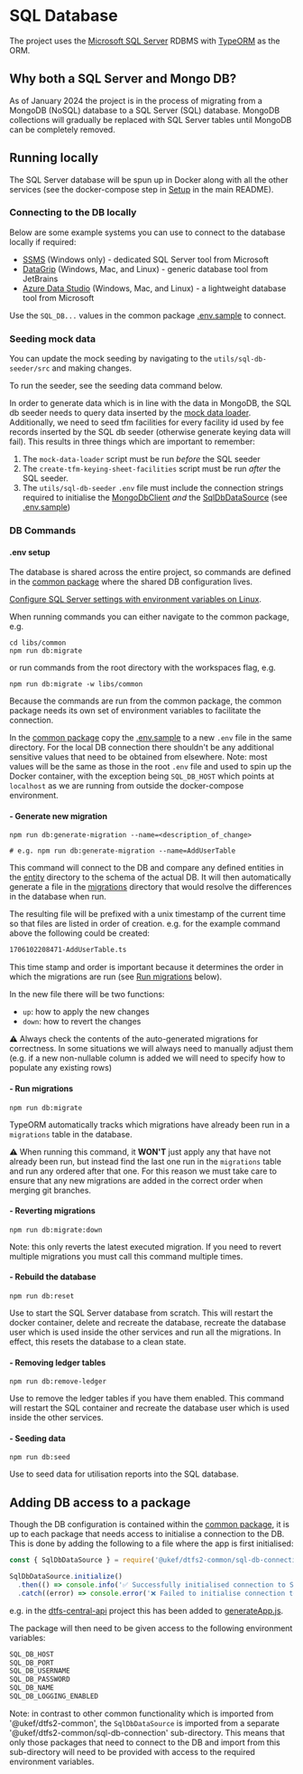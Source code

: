 # SQL Database

The project uses the [Microsoft SQL Server](https://learn.microsoft.com/en-gb/sql/sql-server)
RDBMS with [TypeORM](https://typeorm.io/) as the ORM.

## Why both a SQL Server and Mongo DB?

As of January 2024 the project is in the process of migrating from a MongoDB
(NoSQL) database to a SQL Server (SQL) database. MongoDB collections will
gradually be replaced with SQL Server tables until MongoDB can be completely
removed.

## Running locally

The SQL Server database will be spun up in Docker along with all the other
services (see the docker-compose step in [Setup](../README.md#setup-gear) in the
main README).

### Connecting to the DB locally

Below are some example systems you can use to connect to the database locally if
required:

- [SSMS](https://learn.microsoft.com/en-gb/sql/ssms) (Windows only) - dedicated
  SQL Server tool from Microsoft
- [DataGrip](https://www.jetbrains.com/datagrip/) (Windows, Mac, and Linux) -
  generic database tool from JetBrains
- [Azure Data Studio](https://learn.microsoft.com/en-us/azure-data-studio/download-azure-data-studio?tabs=win-install%2Cwin-user-install%2Credhat-install%2Cwindows-uninstall%2Credhat-uninstall)
  (Windows, Mac, and Linux) - a lightweight database tool from Microsoft

Use the `SQL_DB...` values in the common package [.env.sample](../libs/common/.env.sample)
to connect.

### Seeding mock data

You can update the mock seeding by navigating to the `utils/sql-db-seeder/src`
and making changes.

To run the seeder, see the seeding data command below.

In order to generate data which is in line with the data in MongoDB, the SQL db
seeder needs to query data inserted by the [mock data loader](../utils/mock-data-loader/).
Additionally, we need to seed tfm facilities for every facility id used by fee
records inserted by the SQL db seeder (otherwise generate keying data will
fail). This results in three things which are important to remember:

1. The `mock-data-loader` script must be run _before_ the SQL seeder
2. The `create-tfm-keying-sheet-facilities` script must be run _after_ the SQL
   seeder.
3. The `utils/sql-db-seeder` `.env` file must include the connection strings
   required to initialise the [MongoDbClient](../libs/common/src/mongo-db-client/index.ts)
   _and_ the [SqlDbDataSource](../libs/common/src/sql-db-connection/data-source.ts)
   (see [.env.sample](../utils/sql-db-seeder/.env.sample))

### DB Commands

#### .env setup

The database is shared across the entire project, so commands are defined in the
[common package](../libs/common) where the shared DB configuration lives.

[Configure SQL Server settings with environment variables on Linux](https://learn.microsoft.com/en-gb/sql/linux/sql-server-linux-configure-environment-variables?view=sql-server-ver16).

When running commands you can either navigate to the common package, e.g.

```shell
cd libs/common
npm run db:migrate
```

or run commands from the root directory with the workspaces flag, e.g.

```shell
npm run db:migrate -w libs/common
```

Because the commands are run from the common package, the common package needs
its own set of environment variables to facilitate the connection.

In the [common package](../libs/common) copy the [.env.sample](../libs/common/.env.sample)
to a new `.env` file in the same directory. For the local DB connection there
shouldn't be any additional sensitive values that need to be obtained from
elsewhere. Note: most values will be the same as those in the root `.env` file
and used to spin up the Docker container, with the exception being `SQL_DB_HOST`
which points at `localhost` as we are running from outside the docker-compose
environment.

#### - Generate new migration

```shell
npm run db:generate-migration --name=<description_of_change>

# e.g. npm run db:generate-migration --name=AddUserTable
```

This command will connect to the DB and compare any defined entities in the
[entity](../libs/common/src/sql-db-entity) directory to the schema of the actual
DB. It will then automatically generate a file in the
[migrations](../libs/common/src/sql-db-connection/migrations) directory that
would resolve the differences in the database when run.

The resulting file will be prefixed with a unix timestamp of the current time so
that files are listed in order of creation. e.g. for the example command above
the following could be created:

```txt
1706102208471-AddUserTable.ts
```

This time stamp and order is important because it determines the order in which
the migrations are run (see [Run migrations](#--run-migrations) below).

In the new file there will be two functions:

- `up`: how to apply the new changes
- `down`: how to revert the changes

⚠️ Always check the contents of the auto-generated migrations for correctness.
In some situations we will always need to manually adjust them (e.g. if a new
non-nullable column is added we will need to specify how to populate any
existing rows)

#### - Run migrations

```shell
npm run db:migrate
```

TypeORM automatically tracks which migrations have already been run in a
`migrations` table in the database.

⚠️ When running this command, it **WON'T** just apply any that have not already
been run, but instead find the last one run in the `migrations` table and run
any ordered after that one. For this reason we must take care to ensure that any
new migrations are added in the correct order when merging git branches.

#### - Reverting migrations

```shell
npm run db:migrate:down
```

Note: this only reverts the latest executed migration. If you need to revert
multiple migrations you must call this command multiple times.

#### - Rebuild the database

```shell
npm run db:reset
```

Use to start the SQL Server database from scratch. This will restart the docker
container, delete and recreate the database, recreate the database user which is
used inside the other services and run all the migrations. In effect, this
resets the database to a clean state.

#### - Removing ledger tables

```shell
npm run db:remove-ledger
```

Use to remove the ledger tables if you have them enabled. This command will
restart the SQL container and recreate the database user which is used inside
the other services.

#### - Seeding data

```shell
npm run db:seed
```

Use to seed data for utilisation reports into the SQL database.

## Adding DB access to a package

Though the DB configuration is contained within the [common package](../libs/common),
it is up to each package that needs access to initialise a connection to the DB.
This is done by adding the following to a file where the app is first
initialised:

```typescript
const { SqlDbDataSource } = require('@ukef/dtfs2-common/sql-db-connection');

SqlDbDataSource.initialize()
  .then(() => console.info('✅ Successfully initialised connection to SQL database'))
  .catch((error) => console.error('❌ Failed to initialise connection to SQL database:', error));
```

e.g. in the [dtfs-central-api](../dtfs-central-api) project this has been added
to [generateApp.js](../dtfs-central-api/server/generateApp.js).

The package will then need to be given access to the following environment
variables:

```txt
SQL_DB_HOST
SQL_DB_PORT
SQL_DB_USERNAME
SQL_DB_PASSWORD
SQL_DB_NAME
SQL_DB_LOGGING_ENABLED
```

Note: in contrast to other common functionality which is imported from
'@ukef/dtfs2-common', the `SqlDbDataSource` is imported from a separate
'@ukef/dtfs2-common/sql-db-connection' sub-directory. This means that only
those packages that need to connect to the DB and import from this sub-directory
will need to be provided with access to the required environment variables.

[//]: # 'TODO FN-1859 - add details on how to use repos with `extend` and use of Data Mapper pattern'
